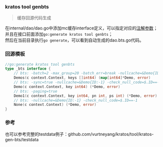 ### kratos tool genbts

> 缓存回源代码生成

在internal/dao/dao.go中添加mc缓存interface定义，可以指定对应的[注解参数](../../tool/kratos-gen-bts/README.md)；  
并且在接口前面添加`go:generate kratos tool genbts`；  
然后在当前目录执行`go generate`，可以看到自动生成的dao.bts.go代码。  

### 回源模板
```go
//go:generate kratos tool genbts
type _bts interface {
	// bts: -batch=2 -max_group=20 -batch_err=break -nullcache=&Demo{ID:-1} -check_null_code=$.ID==-1
	Demos(c context.Context, keys []int64) (map[int64]*Demo, error)
	// bts: -sync=true -nullcache=&Demo{ID:-1} -check_null_code=$.ID==-1
	Demo(c context.Context, key int64) (*Demo, error)
	// bts: -paging=true
	Demo1(c context.Context, key int64, pn int, ps int) (*Demo, error)
	// bts: -nullcache=&Demo{ID:-1} -check_null_code=$.ID==-1
	None(c context.Context) (*Demo, error)
}
```

### 参考

也可以参考完整的testdata例子：github.com/vurtneyang/kratos/tool/kratos-gen-bts/testdata

